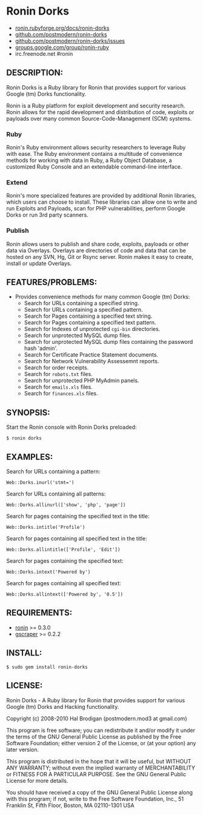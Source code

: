 # Ronin Dorks

* [ronin.rubyforge.org/docs/ronin-dorks](http://ronin.rubyforge.org/docs/ronin-dorks/)
* [github.com/postmodern/ronin-dorks](http://github.com/postmodern/ronin-dorks)
* [github.com/postmodern/ronin-dorks/issues](http://github.com/postmodern/ronin-dorks/issues)
* [groups.google.com/group/ronin-ruby](http://groups.google.com/group/ronin-ruby)
* irc.freenode.net #ronin

## DESCRIPTION:

Ronin Dorks is a Ruby library for Ronin that provides support for various
Google (tm) Dorks functionality.

Ronin is a Ruby platform for exploit development and security research.
Ronin allows for the rapid development and distribution of code, exploits
or payloads over many common Source-Code-Management (SCM) systems.

### Ruby

Ronin's Ruby environment allows security researchers to leverage Ruby with
ease. The Ruby environment contains a multitude of convenience methods
for working with data in Ruby, a Ruby Object Database, a customized Ruby
Console and an extendable command-line interface.

### Extend

Ronin's more specialized features are provided by additional Ronin
libraries, which users can choose to install. These libraries can allow
one to write and run Exploits and Payloads, scan for PHP vulnerabilities,
perform Google Dorks  or run 3rd party scanners.

### Publish

Ronin allows users to publish and share code, exploits, payloads or other
data via Overlays. Overlays are directories of code and data that can be
hosted on any SVN, Hg, Git or Rsync server. Ronin makes it easy to create,
install or update Overlays.

## FEATURES/PROBLEMS:

* Provides convenience methods for many common Google (tm) Dorks:
  * Search for URLs containing a specified string.
  * Search for URLs containing a specified pattern.
  * Search for Pages containing a specified text string.
  * Search for Pages containing a specified text pattern.
  * Search for Indexes of unprotected `cgi-bin` directories.
  * Search for unprotected MySQL dump files.
  * Search for unprotected MySQL dump files containing the password hash
    'admin'.
  * Search for Certificate Practice Statement documents.
  * Search for Network Vulnerability Assessemnt reports.
  * Search for order receipts.
  * Search for `robots.txt` files.
  * Search for unprotected PHP MyAdmin panels.
  * Search for `emails.xls` files.
  * Search for `finances.xls` files.

## SYNOPSIS:

Start the Ronin console with Ronin Dorks preloaded:

    $ ronin dorks

## EXAMPLES:

Search for URLs containing a pattern:

    Web::Dorks.inurl('stmt=')

Search for URLs containing all patterns:

    Web::Dorks.allinurl(['show', 'php', 'page'])

Search for pages containing the specified text in the title:

    Web::Dorks.intitle('Profile')

Search for pages containing all specified text in the title:

    Web::Dorks.allintitle(['Profile', 'Edit'])

Search for pages containing the specified text:

    Web::Dorks.intext('Powered by')

Search for pages containing all specified text:

    Web::Dorks.allintext(['Powered by', '0.5'])

## REQUIREMENTS:

* [ronin](http://ronin.rubyforge.org/) >= 0.3.0
* [gscraper](http://gscraper.rubyforge.org/) >= 0.2.2

## INSTALL:

    $ sudo gem install ronin-dorks

## LICENSE:

Ronin Dorks - A Ruby library for Ronin that provides support for various
Google (tm) Dorks and Hacking functionality.

Copyright (c) 2008-2010 Hal Brodigan (postmodern.mod3 at gmail.com)

This program is free software; you can redistribute it and/or modify
it under the terms of the GNU General Public License as published by
the Free Software Foundation; either version 2 of the License, or
(at your option) any later version.

This program is distributed in the hope that it will be useful,
but WITHOUT ANY WARRANTY; without even the implied warranty of
MERCHANTABILITY or FITNESS FOR A PARTICULAR PURPOSE.  See the
GNU General Public License for more details.

You should have received a copy of the GNU General Public License
along with this program; if not, write to the Free Software
Foundation, Inc., 51 Franklin St, Fifth Floor, Boston, MA  02110-1301  USA
